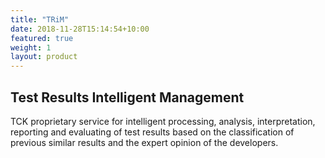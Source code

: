```yaml
---
title: "TRiM"
date: 2018-11-28T15:14:54+10:00
featured: true
weight: 1
layout: product
---
```


## Test Results Intelligent Management   

TCK proprietary service for intelligent processing, analysis, interpretation, reporting and evaluating of test results based on the classification of previous similar results and the expert opinion of the developers.   